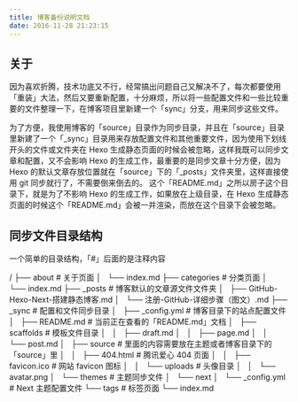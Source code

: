 ```yaml
---
title: 博客备份说明文档
date: 2016-11-28 21:23:15
---
```

## 关于
因为喜欢折腾，技术功底又不行，经常搞出问题自己又解决不了，每次都要使用「重装」大法，然后又要重新配置，十分麻烦，所以将一些配置文件和一些比较重要的文件整理一下，在博客项目里新建一个「sync」分支，用来同步这些文件。

为了方便，我使用博客的「source」目录作为同步目录，并且在「source」目录里新建了一个「\_sync」目录用来存放配置文件和其他重要文件，因为使用下划线开头的文件或文件夹在 Hexo 生成静态页面的时候会被忽略，这样我既可以同步文章和配置，又不会影响 Hexo 的生成工作，最重要的是同步文章十分方便，因为 Hexo 的默认文章存放位置就在「source」下的「\_posts」文件夹里，这样直接使用 git 同步就行了，不需要倒来倒去的。
这个「README.md」之所以房子这个目录下，就是为了不影响 Hexo 的生成工作，如果放在上级目录，在 Hexo 生成静态页面的时候这个「README.md」会被一并渲染，而放在这个目录下会被忽略。
## 同步文件目录结构

一个简单的目录结构，「#」后面的是注释内容

/
├── about # 关于页面
│   └── index.md
├── categories # 分类页面
│   └── index.md
├── _posts # 博客默认的文章源文件文件夹
│   ├── GitHub-Hexo-Next-搭建静态博客.md
│   └── 注册-GitHub-详细步骤（图文）.md
├── _sync # 配置和文件同步目录
│   ├── _config.yml # 博客目录下的站点配置文件
│   ├── README.md # 当前正在查看的「README.md」文档
│   ├── scaffolds # 模板文件目录
│   │   ├── draft.md
│   │   ├── page.md
│   │   └── post.md
│   ├── source # 里面的内容需要放在主题或者博客目录下的「source」里
│   │   ├── 404.html # 腾讯爱心 404 页面
│   │   ├── favicon.ico # 网站 favicon 图标
│   │   └── uploads # 头像目录
│   │       └── avatar.png
│   └── themes # 主题同步文件
│       └── next
│           └── _config.yml # Next 主题配置文件
└── tags # 标签页面
    └── index.md
